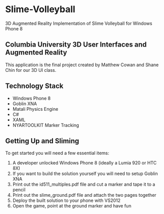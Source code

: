 Slime-Volleyball
================

3D Augmented Reality Implementation of Slime Volleyball for Windows Phone 8

Columbia University 3D User Interfaces and Augmented Reality
------------------------------------------------------------

This application is the final project created by Matthew Cowan and Shane Chin for our 3D UI class.

Technology Stack
----------------

+ Windows Phone 8
+ Goblin XNA
+ Matali Physics Engine
+ C#
+ XAML
+ NYARTOOLKIT Marker Tracking

Getting Up and Sliming
----------------------

To get started you will need a few essential items:

1. A developer unlocked Windows Phone 8 (ideally a Lumia 920 or HTC 8X)
2. If you want to build the solution yourself you will need to setup Goblin XNA
3. Print out the id511_multiples.pdf file and cut a marker and tape it to a pencil
4. Print out the slime_ground.pdf file and attach the two pages together
5. Deploy the built solution to your phone with VS2012
6. Open the game, point at the ground marker and have fun